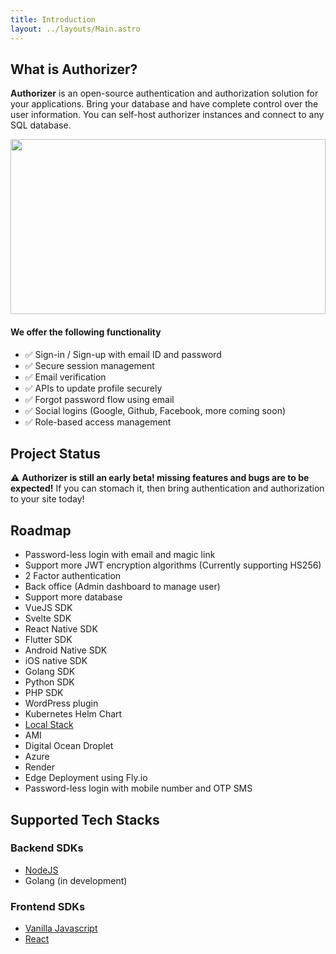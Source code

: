 ```yaml
---
title: Introduction
layout: ../layouts/Main.astro
---
```


## What is Authorizer?

**Authorizer** is an open-source authentication and authorization solution for your applications. Bring your database and have complete control over the user information. You can self-host authorizer instances and connect to any SQL database.

<img src="/images/authorizer-architecture.png" style="height:20em;width:100%;object-fit:contain;"/>

#### We offer the following functionality

- ✅ Sign-in / Sign-up with email ID and password
- ✅ Secure session management
- ✅ Email verification
- ✅ APIs to update profile securely
- ✅ Forgot password flow using email
- ✅ Social logins (Google, Github, Facebook, more coming soon)
- ✅ Role-based access management

## Project Status

⚠️ **Authorizer is still an early beta! missing features and bugs are to be expected!** If you can stomach it, then bring authentication and authorization to your site today!

## Roadmap

- Password-less login with email and magic link
- Support more JWT encryption algorithms (Currently supporting HS256)
- 2 Factor authentication
- Back office (Admin dashboard to manage user)
- Support more database
- VueJS SDK
- Svelte SDK
- React Native SDK
- Flutter SDK
- Android Native SDK
- iOS native SDK
- Golang SDK
- Python SDK
- PHP SDK
- WordPress plugin
- Kubernetes Helm Chart
- [Local Stack](https://github.com/localstack/localstack)
- AMI
- Digital Ocean Droplet
- Azure
- Render
- Edge Deployment using Fly.io
- Password-less login with mobile number and OTP SMS

## Supported Tech Stacks

### Backend SDKs

- [NodeJS](https://github.com/authorizerdev/authorizer-js)
- Golang (in development)

### Frontend SDKs

- [Vanilla Javascript](https://github.com/authorizerdev/authorizer-js)
- [React](https://github.com/authorizerdev/authorizer-react)
